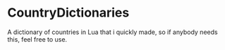 # CountryDictionaries
A dictionary of countries in Lua that i quickly made, so if anybody needs this, feel free to use.
